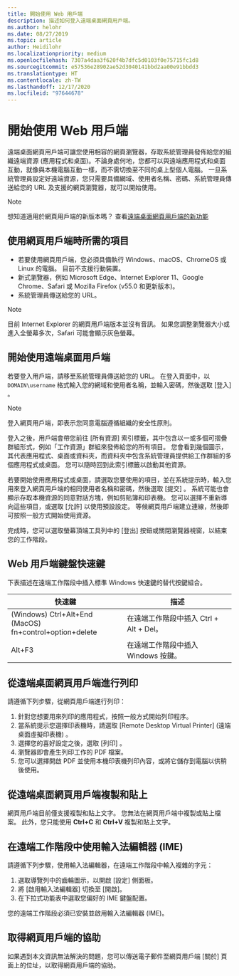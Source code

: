 ```yaml
---
title: 開始使用 Web 用戶端
description: 描述如何登入遠端桌面網頁用戶端。
ms.author: helohr
ms.date: 08/27/2019
ms.topic: article
author: Heidilohr
ms.localizationpriority: medium
ms.openlocfilehash: 7307a4daa3f620f4b7dfc5d0103f0e75715fc1d8
ms.sourcegitcommit: e57536e28902ae52d3040141bbd2aa00e91bbdd3
ms.translationtype: HT
ms.contentlocale: zh-TW
ms.lasthandoff: 12/17/2020
ms.locfileid: "97644678"
---
```

# <a name="get-started-with-the-web-client"></a>開始使用 Web 用戶端

遠端桌面網頁用戶端可讓您使用相容的網頁瀏覽器，存取系統管理員發佈給您的組織遠端資源 (應用程式和桌面)。不論身處何地，您都可以與遠端應用程式和桌面互動，就像與本機電腦互動一樣，而不需切換至不同的桌上型個人電腦。 一旦系統管理員設定好遠端資源，您只需要具備網域、使用者名稱、密碼、系統管理員傳送給您的 URL 及支援的網頁瀏覽器，就可以開始使用。

>[!NOTE]
>想知道適用於網頁用戶端的新版本嗎？ 查看[遠端桌面網頁用戶端的新功能](web-client-whatsnew.md)

## <a name="what-youll-need-to-use-the-web-client"></a>使用網頁用戶端時所需的項目

* 若要使用網頁用戶端，您必須具備執行 Windows、macOS、ChromeOS 或 Linux 的電腦。 目前不支援行動裝置。
* 新式瀏覽器，例如 Microsoft Edge、Internet Explorer 11、Google Chrome、Safari 或 Mozilla Firefox (v55.0 和更新版本)。
* 系統管理員傳送給您的 URL。

>[!NOTE]
>目前 Internet Explorer 的網頁用戶端版本並沒有音訊。
>如果您調整瀏覽器大小或進入全螢幕多次，Safari 可能會顯示灰色螢幕。

## <a name="start-using-the-remote-desktop-client"></a>開始使用遠端桌面用戶端

若要登入用戶端，請移至系統管理員傳送給您的 URL。 在登入頁面中，以 ```DOMAIN\username``` 格式輸入您的網域和使用者名稱，並輸入密碼，然後選取 [登入]  。

>[!NOTE]
>登入網頁用戶端，即表示您同意電腦遵循組織的安全性原則。

登入之後，用戶端會帶您前往 [所有資源]  索引標籤，其中包含以一或多個可摺疊群組形式，例如「工作資源」群組來發佈給您的所有項目。 您會看到幾個圖示，其代表應用程式、桌面或資料夾，而資料夾中包含系統管理員提供給工作群組的多個應用程式或桌面。 您可以隨時回到此索引標籤以啟動其他資源。

若要開始使用應用程式或桌面，請選取您要使用的項目，並在系統提示時，輸入您用來登入網頁用戶端的相同使用者名稱和密碼，然後選取 [提交]  。 系統可能也會顯示存取本機資源的同意對話方塊，例如剪貼簿和印表機。 您可以選擇不重新導向這些項目，或選取 [允許]  以使用預設設定。 等候網頁用戶端建立連線，然後即可按照一般方式開始使用資源。

完成時，您可以選取螢幕頂端工具列中的 [登出]  按鈕或關閉瀏覽器視窗，以結束您的工作階段。

## <a name="web-client-keyboard-shortcuts"></a>Web 用戶端鍵盤快速鍵

下表描述在遠端工作階段中插入標準 Windows 快速鍵的替代按鍵組合。

|快速鍵 |描述 |
|-------------|------------|
|(Windows) Ctrl+Alt+End</br>(MacOS) fn+control+option+delete|在遠端工作階段中插入 Ctrl + Alt + Del。|
|Alt+F3       |在遠端工作階段中插入 Windows 按鍵。|    

## <a name="printing-from-the-remote-desktop-web-client"></a>從遠端桌面網頁用戶端進行列印

請遵循下列步驟，從網頁用戶端進行列印：

1. 針對您想要用來列印的應用程式，按照一般方式開始列印程序。
2. 當系統提示您選擇印表機時，請選取 [Remote Desktop Virtual Printer] \(遠端桌面虛擬印表機\)  。
3. 選擇您的喜好設定之後，選取 [列印]  。
4. 瀏覽器即會產生列印工作的 PDF 檔案。
5. 您可以選擇開啟 PDF 並使用本機印表機列印內容，或將它儲存到電腦以供稍後使用。

## <a name="copy-and-paste-from-the-remote-desktop-web-client"></a>從遠端桌面網頁用戶端複製和貼上

網頁用戶端目前僅支援複製和貼上文字。 您無法在網頁用戶端中複製或貼上檔案。 此外，您只能使用 **Ctrl+C** 和 **Ctrl+V** 複製和貼上文字。

## <a name="use-an-input-method-editor-ime-in-the-remote-session"></a>在遠端工作階段中使用輸入法編輯器 (IME)

請遵循下列步驟，使用輸入法編輯器，在遠端工作階段中輸入複雜的字元：

1. 選取導覽列中的齒輪圖示，以開啟 [設定] 側面板。
2. 將 [啟用輸入法編輯器] 切換至 [開啟]。
3. 在下拉式功能表中選取您偏好的 IME 鍵盤配置。

您的遠端工作階段必須已安裝並啟用輸入法編輯器 (IME)。

## <a name="get-help-with-the-web-client"></a>取得網頁用戶端的協助

如果遇到本文資訊無法解決的問題，您可以傳送電子郵件至網頁用戶端 [關於] 頁面上的位址，以取得網頁用戶端的協助。
